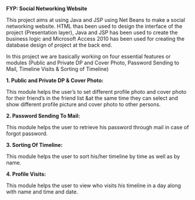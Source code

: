 ****FYP: Social Networking Website****

This project aims at using Java and JSP using Net Beans to make a social networking website. HTML thas been used to design the interface of the project (Presentation layer), Java and JSP has been used to create the business logic and Microsoft Access 2010 has been used for creating the database design of project at the back end.


In this project we are basically working on four essential features or modules (Public and Private DP and Cover Photo, Password Sending to Mail, Timeline Visits & Sorting of Timeline)

**1. Public and Private DP & Cover Photo:**

This module helps the user’s to set different profile photo and cover photo for their friend’s in the friend list &at the same time they can select and show different profile picture and cover photo to other persons.


**2.  Password Sending To Mail:** 

This module helps the user to retrieve his password through mail in case of forgot password.


**3.  Sorting Of Timeline:**

This module helps the user to sort his/her timeline by time as well as by name.


**4.  Profile Visits:**

This module helps the user to view who visits his timeline in a day along with name and time and date.


